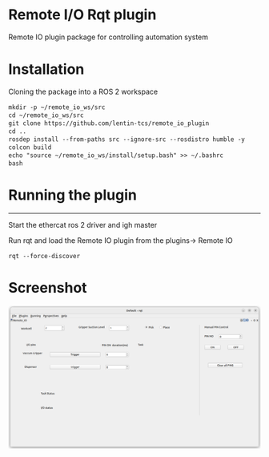 # Remote I/O Rqt plugin
Remote IO plugin package for controlling automation system

# Installation

Cloning the package into a ROS 2 workspace
```
mkdir -p ~/remote_io_ws/src
cd ~/remote_io_ws/src
git clone https://github.com/lentin-tcs/remote_io_plugin
cd ..
rosdep install --from-paths src --ignore-src --rosdistro humble -y
colcon build
echo "source ~/remote_io_ws/install/setup.bash" >> ~/.bashrc
bash
```



# Running the plugin
-----------------------
Start the ethercat ros 2 driver and igh master

Run rqt and load the Remote IO plugin from the plugins-> Remote IO
```
rqt --force-discover
```
# Screenshot

![remote io plugin](remote_io_plugin.png)

